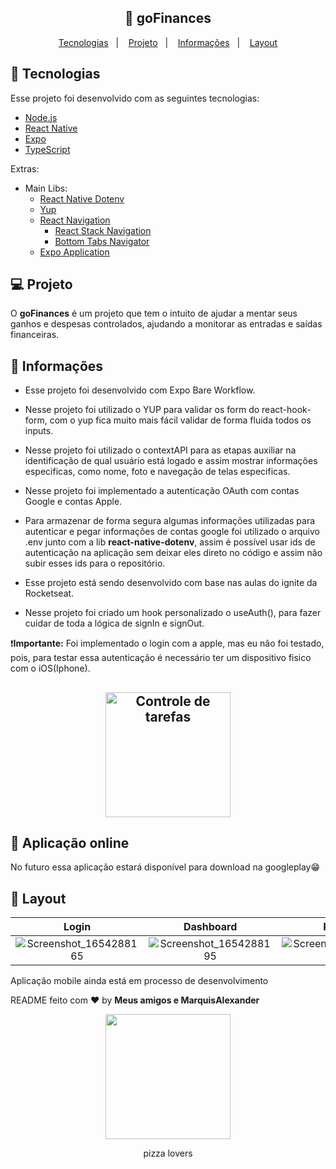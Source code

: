 <h2 align="center">
  📒 goFinances
</h2>

<p align="center">
  <a href="#rocket-tecnologias">Tecnologias</a>&nbsp;&nbsp;&nbsp;|&nbsp;&nbsp;&nbsp;
  <a href="#-projeto">Projeto</a>&nbsp;&nbsp;&nbsp;|&nbsp;&nbsp;&nbsp;
  <a href="#-informações">Informações</a>&nbsp;&nbsp;&nbsp;|&nbsp;&nbsp;&nbsp;
  <a href="#-layout">Layout</a>
</p>

## 🚀 Tecnologias

Esse projeto foi desenvolvido com as seguintes tecnologias:

- [Node.js](https://nodejs.org/en/)
- [React Native](https://facebook.github.io/react-native/)
- [Expo](https://expo.io/)
- [TypeScript](https://www.typescriptlang.org/)

Extras:
- Main Libs:
  - [React Native Dotenv](https://www.npmjs.com/package/react-native-dotenv)
  - [Yup](https://www.npmjs.com/package/yup)
  - [React Navigation](https://reactnavigation.org/)
    - [React Stack Navigation](https://reactnavigation.org/docs/stack-navigator/)
    - [Bottom Tabs Navigator](https://reactnavigation.org/docs/bottom-tab-navigator/)
  - [Expo Application](https://docs.expo.dev/guides/authentication/#google)

## 💻 Projeto
O **goFinances** é um projeto que tem o intuito de ajudar a mentar seus ganhos e despesas controlados, ajudando a monitorar as entradas e saídas financeiras.

## 🤔 Informações
- Esse projeto foi desenvolvido com Expo Bare Workflow.
- Nesse projeto foi utilizado o YUP para validar os form do react-hook-form, com o yup fica muito mais fácil validar de forma fluida todos os inputs.
- Nesse projeto foi utilizado o contextAPI para as etapas auxiliar na identificação de qual usuário está logado e assim mostrar informações especificas, como nome, foto e navegação de telas especificas.
- Nesse projeto foi implementado a autenticação OAuth com contas Google e contas Apple.
- Para armazenar de forma segura algumas informações utilizadas para autenticar e pegar informações de contas google foi utilizado o arquivo .env junto com a lib **react-native-dotenv**, assim é possível usar ids de autenticação na aplicação sem deixar eles direto no código e assim não subir esses ids para o repositório.
- Esse projeto está sendo desenvolvido com base nas aulas do ignite da Rocketseat.

- Nesse projeto foi criado um hook personalizado o useAuth(), para fazer cuidar de toda a lógica de signIn e signOut.



❗**Importante:** Foi implementado o login com a apple, mas eu não foi testado, pois, para testar essa autenticação é necessário ter um dispositivo fisico com o iOS(Iphone).

<h2 align="center">
<img alt="Controle de tarefas" src="https://github.com/MarquisAlexander/production-controletarefa-frontend/blob/master/src/assets/rocket.svg" width="200px" />
</h2>

## 🎉 Aplicação online
No futuro essa aplicação estará disponível para download na googleplay😁

## 🧧 Layout
|Login|Dashboard|Register|Resumo|
|:---:|:---:|:---:|:---:|
|![Screenshot_1654288165](https://user-images.githubusercontent.com/51330232/171947954-dc5b34e8-79d1-4047-9378-914ed7c7d28a.png)|![Screenshot_1654288195](https://user-images.githubusercontent.com/51330232/171947959-3b0ea08d-f04f-4cd6-aeb0-78e4b1b48a57.png)|![Screenshot_1654288198](https://user-images.githubusercontent.com/51330232/171947963-9fd54aa4-ca4c-4d6a-b6fb-2c21c820938e.png)|![Screenshot_1654288261](https://user-images.githubusercontent.com/51330232/171947966-e289f88f-29b8-41ae-b288-78592d7c0e32.png)|


Aplicação mobile ainda está em processo de desenvolvimento

README feito com ❤️ by **Meus amigos e MarquisAlexander**

<p align="center"><img height="200px" src="https://user-images.githubusercontent.com/51330232/153605912-983cf89c-d4e7-490b-8580-c288b0ffb737.gif"/><p align="center">pizza lovers</p></p>